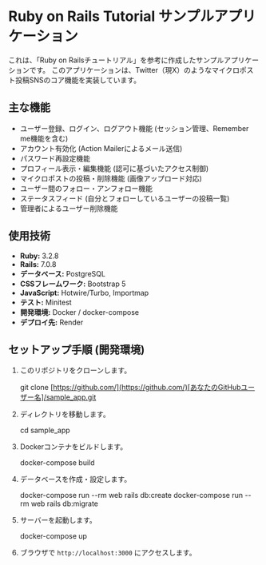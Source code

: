 # Ruby on Rails Tutorial サンプルアプリケーション

これは、「Ruby on Railsチュートリアル」を参考に作成したサンプルアプリケーションです。
このアプリケーションは、Twitter（現X）のようなマイクロポスト投稿SNSのコア機能を実装しています。

## 主な機能

* ユーザー登録、ログイン、ログアウト機能 (セッション管理、Remember me機能を含む)
* アカウント有効化 (Action Mailerによるメール送信)
* パスワード再設定機能
* プロフィール表示・編集機能 (認可に基づいたアクセス制御)
* マイクロポストの投稿・削除機能 (画像アップロード対応)
* ユーザー間のフォロー・アンフォロー機能
* ステータスフィード (自分とフォローしているユーザーの投稿一覧)
* 管理者によるユーザー削除機能

## 使用技術

* **Ruby:** 3.2.8
* **Rails:** 7.0.8
* **データベース:** PostgreSQL
* **CSSフレームワーク:** Bootstrap 5
* **JavaScript:** Hotwire/Turbo, Importmap
* **テスト:** Minitest
* **開発環境:** Docker / docker-compose
* **デプロイ先:** Render

## セットアップ手順 (開発環境)

1.  このリポジトリをクローンします。
    
    git clone [https://github.com/](https://github.com/)[あなたのGitHubユーザー名]/sample_app.git
    
2.  ディレクトリを移動します。
    
    cd sample_app
    
3.  Dockerコンテナをビルドします。
    
    docker-compose build
    
4.  データベースを作成・設定します。
    
    docker-compose run --rm web rails db:create
    docker-compose run --rm web rails db:migrate
    
5.  サーバーを起動します。
    
    docker-compose up
    
6.  ブラウザで `http://localhost:3000` にアクセスします。